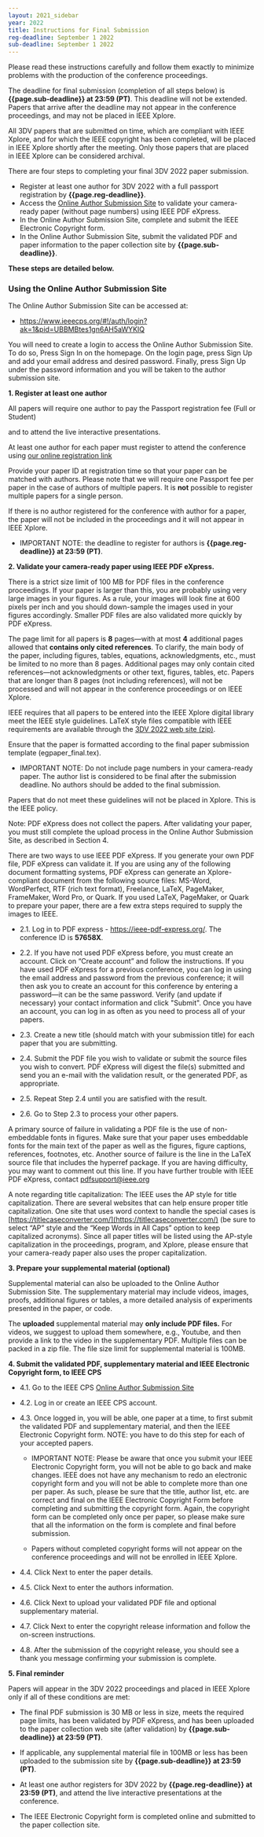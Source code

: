 ```yaml
---
layout: 2021_sidebar
year: 2022
title: Instructions for Final Submission
reg-deadline: September 1 2022
sub-deadline: September 1 2022 
---
```


Please read these instructions carefully and follow them exactly to minimize problems with the production of the conference proceedings.

The deadline for final submission (completion of all steps below) is **{{page.sub-deadline}} at 23:59 (PT)**. 
This deadline will not be extended. Papers that arrive after the deadline may not appear in the conference proceedings, and may not be placed in IEEE Xplore.

All 3DV papers that are submitted on time, which are compliant with IEEE Xplore, and for which the IEEE copyright has been completed, will be placed in IEEE Xplore shortly after the meeting. 
Only those papers that are placed in IEEE Xplore can be considered archival.

There are four steps to completing your final 3DV 2022 paper submission.

- Register at least one author for 3DV 2022 with a full
passport registration by **{{page.reg-deadline}}**.
- Access the
[Online Author Submission Site](https://www.ieeecps.org/#!/auth/login?ak=1&pid=UBBMBtes1gn6AH5aWYKIQ)
to validate your camera-ready paper (without page numbers) using IEEE PDF eXpress.
- In the Online Author Submission Site, complete and submit the IEEE Electronic Copyright form.
- In the Online Author Submission Site, submit the validated PDF and paper information to the paper collection site by **{{page.sub-deadline}}**.

**These steps are detailed below.**


### Using the Online Author Submission Site

The Online Author Submission Site can be accessed at:
- <a
  href="https://www.ieeecps.org/#!/auth/login?ak=1&pid=UBBMBtes1gn6AH5aWYKIQ"
  target="_blank">https://www.ieeecps.org/#!/auth/login?ak=1&pid=UBBMBtes1gn6AH5aWYKIQ</a>

You will need to create a login to access the Online Author Submission Site. To do so, Press Sign In on the homepage. On the login page, press Sign Up and add your email address and desired password. Finally, press Sign Up under the password information and you will be taken to the author submission site.


**1. Register at least one author**

All papers will require one author to pay the Passport registration fee (Full or Student)
<!--in the category of author for a paper for the conference-->
and to attend the live interactive presentations.

At least one author for each paper must register to attend the conference using
[our online registration link]({{site.url}}/{{page.year}}/registration-form)

Provide your paper ID at registration time so that your paper can be matched with authors.
Please note that we will require one Passport fee per paper in the case of authors of multiple papers. 
It is **not** possible to register multiple papers for a single person. 

If there is no author registered for the conference with author for a paper,
the paper will not be included in the proceedings and it will not appear in
IEEE Xplore.



- IMPORTANT NOTE: the deadline to register for authors is **{{page.reg-deadline}} at 23:59 (PT)**.

<!--This deadline is only several hours after the camera-ready deadline, so make sure you register quickly to ensure your paper to be included in the proceedings.-->


**2. Validate your camera-ready paper using IEEE PDF eXpress.**

There is a strict size limit of 100 MB for PDF files in the conference proceedings. 
If your paper is larger than this, you are probably using very large images in your figures. 
As a rule, your images will look fine at 600 pixels per inch and you should down-sample the images used in your figures accordingly. 
Smaller PDF files are also validated more quickly by PDF eXpress.

The page limit for all papers is **8** pages—with at most **4** additional pages allowed that **contains only cited references**. 
To clarify, the main body of the paper, including figures, tables, equations, acknowledgments, etc., must be limited to no more than 8 pages. 
Additional pages may only contain cited references—not acknowledgments or other text, figures, tables, etc. 
Papers that are longer than 8 pages (not including references), will not be processed and will not appear in the conference proceedings or on IEEE Xplore.

IEEE requires that all papers to be entered into the IEEE Xplore digital library meet the IEEE style guidelines. 
LaTeX style files compatible with IEEE requirements are available through the [3DV 2022 web site (zip)]({{site.url}}/files/2022/3DV2022AuthorKit.zip).

Ensure that the paper is formatted according to the final paper submission template (egpaper_final.tex).

- IMPORTANT NOTE: Do not include page numbers in your camera-ready paper. The author list is considered to be final after the submission deadline. No authors should be added to the final submission.

<!--- IMPORTANT NOTE: There is minor error in the template which adds a page number to the first page. This can be resolved by uncommenting <code>\thispagestyle{empty}</code> (Line 47 of the original template) and occurs directly after the <code>\maketitle</code> command.--> 

Papers that do not meet these guidelines will not be placed in Xplore. This is the IEEE policy.

Note: PDF eXpress does not collect the papers. After validating your paper, you must still complete the upload process in the Online Author Submission Site, as described in Section 4.

There are two ways to use IEEE PDF eXpress. If you generate your own PDF file, PDF eXpress can validate it. 
If you are using any of the following document formatting systems, PDF eXpress can generate an Xplore-compliant document from the following source files: MS-Word, WordPerfect, RTF (rich text format), Freelance, LaTeX, PageMaker, FrameMaker, Word Pro, or Quark. If you used LaTeX, PageMaker, or Quark to prepare your paper, there are a few extra steps required to supply the images to IEEE.

- 2.1. Log in to PDF express - <a href="https://ieee-pdf-express.org/" target="_blank">https://ieee-pdf-express.org/</a>. The conference ID is **57658X**. 
<!--PDF eXpress will be available for use on October 1, 2021.-->

- 2.2. If you have not used PDF eXpress before, you must create an account. Click on “Create account” and follow the instructions. If you have used PDF eXpress for a previous conference, you can log in using the email address and password from the previous conference; it will then ask you to create an account for this conference by entering a password—it can be the same password. Verify (and update if necessary) your contact information and click "Submit". Once you have an account, you can log in as often as you need to process all of your papers.

- 2.3. Create a new title (should match with your submission title) for each paper that you are submitting.

- 2.4. Submit the PDF file you wish to validate or submit the source files you wish to convert. PDF eXpress will digest the file(s) submitted and send you an e-mail with the validation result, or the generated PDF, as appropriate.

- 2.5. Repeat Step 2.4 until you are satisfied with the result.

- 2.6. Go to Step 2.3 to process your other papers.

A primary source of failure in validating a PDF file is the use of non-embeddable fonts in figures. Make sure that your paper uses embeddable fonts for the main text of the paper as well as the figures, figure captions, references, footnotes, etc. Another source of failure is the line in the LaTeX source file that includes the hyperref package. If you are having difficulty, you may want to comment out this line. If you have further trouble with IEEE PDF eXpress, contact pdfsupport@ieee.org

A note regarding title capitalization: The IEEE uses the AP style for title capitalization. There are several websites that can help ensure proper title capitalization. One site that uses word context to handle the special cases is [https://titlecaseconverter.com/](https://titlecaseconverter.com/) (be sure to select “AP” style and the “Keep Words in All Caps” option to keep capitalized acronyms). 
Since all paper titles will be listed using the AP-style capitalization in the proceedings, program, and Xplore, please ensure that your camera-ready paper also uses the proper capitalization.




**3. Prepare your supplemental material (optional)**

Supplemental material can also be uploaded to the Online Author Submission
Site. The supplementary material may include videos,
images, proofs, additional figures or tables, a more detailed analysis of
experiments presented in the paper, or code.

The **uploaded** supplemental material may **only include PDF files.** For videos, we
suggest to upload them somewhere, e.g., Youtube, and then provide a link to the
video in the supplementary PDF. Multiple files can be packed in a
zip file. The file size limit for supplemental material is 100MB.

<!--To ensure that the readers consult this material, please ensure that the file is easily readable with common players and codecs and correctly referred to in the paper, e.g. any videos should be in MP4 format. Remember ensuring its easy readability: details of format, tested player and version, codec, timing, etc.-->



**4. Submit the validated PDF, supplementary material and IEEE Electronic Copyright form, to IEEE CPS**

- 4.1. Go to the IEEE CPS
[Online Author Submission Site](https://www.ieeecps.org/#!/auth/login?ak=1&pid=UBBMBtes1gn6AH5aWYKIQ)

- 4.2. Log in or create an IEEE CPS account.

- 4.3. Once logged in, you will be able, one paper at a time, to first submit the validated PDF and supplementary material, and then the IEEE Electronic Copyright form. NOTE: you have to do this step for each of your accepted papers.

  - IMPORTANT NOTE: Please be aware that once you submit your IEEE Electronic Copyright form, you will not be able to go back and make changes. IEEE does not have any mechanism to redo an electronic copyright form and you will not be able to complete more than one per paper. As such, please be sure that the title, author list, etc. are correct and final on the IEEE Electronic Copyright Form before completing and submitting the copyright form. Again, the copyright form can be completed only once per paper, so please make sure that all the information on the form is complete and final before submission.
  
  - Papers without completed copyright forms will not appear on the conference proceedings and will not be enrolled in IEEE Xplore.

- 4.4. Click Next to enter the paper details.

- 4.5. Click Next to enter the authors information.

- 4.6.  Click Next to upload your validated PDF file and optional supplementary material.

- 4.7. Click Next to enter the copyright release information and follow the on-screen instructions.

- 4.8. After the submission of the copyright release, you should see a thank you message confirming your submission is complete.


**5. Final reminder**

Papers will appear in the 3DV 2022 proceedings and placed in IEEE Xplore only if all of these conditions are met:

- The final PDF submission is 30 MB or less in size, meets the required page limits, has been validated by PDF eXpress, and has been uploaded to the paper collection web site (after validation) by **{{page.sub-deadline}} at 23:59 (PT)**.

- If applicable, any supplemental material file in 100MB or less has been uploaded to the submission site by **{{page.sub-deadline}} at 23:59 (PT)**.

- At least one author registers for 3DV 2022 by **{{page.reg-deadline}} at 23:59 (PT)**, and attend the live interactive presentations at the conference.

- The IEEE Electronic Copyright form is completed online and submitted to the paper collection site.



